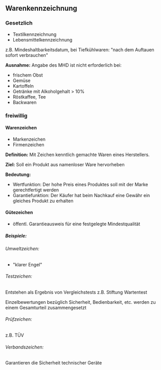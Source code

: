 ## Warenkennzeichnung

### Gesetzlich

* Textilkennzeichnung
* Lebensmittelkennzeichnung

z.B. Mindeshaltbarkeitsdatum, bei Tiefkühlwaren: "nach dem Auftauen sofort verbrauchen"

**Ausnahme:** Angabe des MHD ist nicht erforderlich bei:
- frischem Obst
- Gemüse
- Kartoffeln
- Getränke mit Alkoholgehalt > 10%
- Röstkaffee, Tee
- Backwaren

### freiwillig

#### Warenzeichen

- Markenzeichen
- Firmenzeichen

**Definition:** Mit Zeichen kenntlich gemachte Waren eines Herstellers.

**Ziel:** Soll ein Produkt aus namenloser Ware hervorheben

**Bedeutung:** 

- Wertfunktion: Der hohe Preis eines Produktes soll mit der Marke gerechtfertigt werden
- Garantiefunktion: Der Käufer hat beim Nachkauf eine Gewähr ein gleiches Produkt zu erhalten

#### Gütezeichen
- öffentl. Garantieausweis für eine festgelegte Mindestqualität

##### Beispiele:

###### Umweltzeichen: 
- "klarer Engel"

###### Testzeichen:
Entstehen als Ergebnis von Vergleichstests z.B. Stiftung Wartentest

Einzelbewertungen bezüglich Sicherheit, Bedienbarkeit, etc. werden zu einem Gesamturteil zusammengesetzt

###### Prüfzeichen:
z.B. TÜV

###### Verbandszeichen:
Garantieren die Sicherheit technischer Geräte
